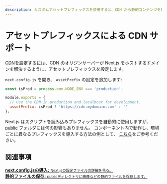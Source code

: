 ```yaml
---
description: カスタムアセットプレフィックスを使用すると、CDN から静的コンテンツを配信させられます。詳細はこちらをご覧ください。
---
```


# アセットプレフィックスによる CDN サポート

[CDN](https://ja.wikipedia.org/wiki/%E3%82%B3%E3%83%B3%E3%83%86%E3%83%B3%E3%83%84%E3%83%87%E3%83%AA%E3%83%90%E3%83%AA%E3%83%8D%E3%83%83%E3%83%88%E3%83%AF%E3%83%BC%E3%82%AF)を設定するには、CDN のオリジンサーバーが Next.js をホストするドメインを解決するように、アセットプレフィックスを設定します。

`next.config.js` を開き、 `assetPrefix` の設定を追加します:

```js
const isProd = process.env.NODE_ENV === 'production';

module.exports = {
  // Use the CDN in production and localhost for development.
  assetPrefix: isProd ? 'https://cdn.mydomain.com' : ''
};
```

Next.js はスクリプトを読み込みプレフィックスを自動的に使用しますが、 [public](/docs/basic-features/static-file-serving.md) フォルダには何の影響もありません。 コンポーネント内で動作し、環境ごとに異なるプレフィックスを導入する方法の例として、 [こちら](https://github.com/zeit/next.js/tree/canary/examples/with-universal-configuration-build-time)をご参考ください。

## 関連事項

<div class="card">
  <a href="/docs/api-reference/next.config.js/introduction.md">
    <b>next.config.jsの導入:</b>
    <small>Next.jsの設定ファイルの詳細を見る。</small>
  </a>
</div>

<div class="card">
  <a href="/docs/basic-features/static-file-serving.md">
    <b>静的ファイルの保存:</b>
    <small>publicディレクトリに画像などの静的ファイルを保存します。</small>
  </a>
</div>

